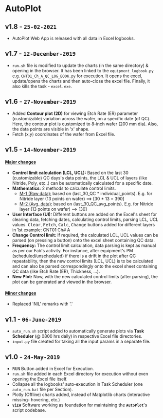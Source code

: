 AutoPlot
========

v1.8 - `25-02-2021`
----
* AutoPlot Web App is released with all data in Excel logbooks.

v1.7 - `12-December-2019`
----
* `run.sh` file is modified to update the charts (in the same directory) & opening in the browser. It has been linked to the `equipment_logbook.py` e.g. `CNT01_Ch_A_QC_LOG_BOOK.py` for execution. It opens the excel, update/opens the charts and then auto-close the excel file. Finally, it also kills the task - `excel.exe`.

v1.6 - `27-November-2019`
----
* Added __Contour plot (2D)__ for viewing Etch Rate (ER) parameter (customizable) variation across the wafer, on a specific date (of QC). Here, the contour plot is customized to 8-inch wafer (200 mm dia). Also, the data points are visible in 'x' shape.
* Fetch (x,y) coordinates of the wafer from Excel file.

v1.5 - `14-November-2019`
----
#### <u>Major changes</u>
* __Control limit calculation (LCL, UCL):__ Based on the last 30 (customizable) QC days's data points, the LCL & UCL of layers (like Nitride, Poly, etc..) can be automatically calculated for a specific date.
* __Mathematics:__ 2 methods to calculate control limits.
	- <u>M-1 (Raw data):</u> based on (last_30_QC * individual_points). E.g. for Nitride layer (13 points on wafer) ==> [30 * 13 = 390]
	- <u>M-2 (Avg. data):</u> based on (last_30_QC_avg_points). E.g. for Nitride layer (13 points on wafer) ==> [30]
* __User Interface (UI):__ Different buttons are added on the Excel's sheet for clearing data, fetching dates, calculating control limits, parsing LCL, UCL values. <kbd>Clear</kbd>, <kbd>Fetch</kbd>, <kbd>Calc</kbd>, <kbd>Change</kbd> buttons added for different layers in 1st example: CNT01 Ch# A
* __Change Control limit:__ If required, the calculated LCL, UCL values can be parsed (on pressing a button) onto the excel sheet containing QC data.
* __Frequency:__ The control limit calculation, data parsing is kept as manual as per our Fab's activity. For instance, after equipment's PM (scheduled/unscheduled) if there is a drift in the plot after QC repeatability, then the new control limits (LCL, UCL) is to be calculated and can also be parsed correspondingly onto the excel sheet containing QC data (like Etch Rate (ER), Thickness, ...).
* __New Plot:__ Now, with the new calculated control limits (after parsing), the plot can be generated and viewed in the browser.

#### <u>Minor changes</u>
* Replaced 'NIL' remarks with '.'

v1.1 - `06-June-2019`
----
* `auto_run.sh` script added to automatically generate plots via __Task Scheduler__ (@ 0800 hrs daily) in respective Excel file directories.
* `input.py` file created for taking all the input params in a separate file.



v1.0 - `24-May-2019`
----
* <kbd>RUN</kbd> Button added in Excel for Execution.
* `run.sh` file added in each Excel directory for execution without even opening the Excel file itself.
* Collapse all the logbooks' auto-execution in Task Scheduler (one `auto_run.bat` file per Section).
* Plotly (Offline) charts added, instead of Matplotlib charts (interactive missing- hovering, etc.)
* __`ViEW`__ Software working as foundation for maintaining the __`AutoPlot`__'s script codebase.